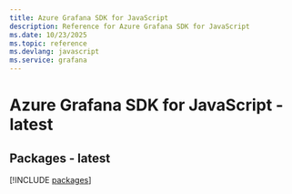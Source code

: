 ```yaml
---
title: Azure Grafana SDK for JavaScript
description: Reference for Azure Grafana SDK for JavaScript
ms.date: 10/23/2025
ms.topic: reference
ms.devlang: javascript
ms.service: grafana
---
```

# Azure Grafana SDK for JavaScript - latest
## Packages - latest
[!INCLUDE [packages](grafana-index.md)]